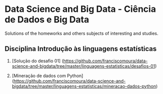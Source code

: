 # Data Science and Big Data - Ciência de Dados e Big Data
Solutions of the homeworks and others subjects of interesting and studies.

## Disciplina Introdução às linguagens estatísticas
1. [Solução do desafio 01] (https://github.com/franciscomoura/data-science-and-bigdata/tree/master/linguagens-estatisticas/desafios-01)

2. [Mineração de dados com Python] (https://github.com/franciscomoura/data-science-and-bigdata/tree/master/linguagens-estatisticas/mineracao-dados-python)
